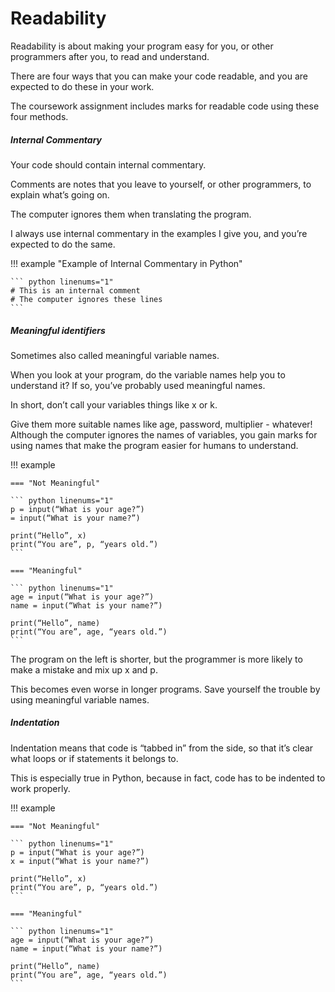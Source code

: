 # Readability

Readability is about making your program easy for you, or other programmers after you, to read and understand. 

There are four ways that you can make your code readable, and you are expected to do these in your work. 

The coursework assignment includes marks for readable code using these four methods.

##### Internal Commentary

Your code should contain internal commentary. 

Comments are notes that you leave to yourself, or other programmers, to explain what’s going on. 

The computer ignores them when translating the program.

I always use internal commentary in the examples I give you, and you’re expected to do the same. 

!!! example "Example of Internal Commentary in Python"

    ``` python linenums="1"      
    # This is an internal comment
    # The computer ignores these lines
    ```
##### Meaningful identifiers

Sometimes also called meaningful variable names. 

When you look at your program, do the variable names help you to understand it? If so, you’ve probably used meaningful names.

In short, don’t call your variables things like x or k. 

Give them more suitable names like age, password, multiplier - whatever! Although the computer ignores the names of variables, you gain marks for using names that make the program easier for humans to understand.

!!! example

    === "Not Meaningful"
    
    ``` python linenums="1"      
    p = input(“What is your age?”)
    = input(“What is your name?”)

    print(“Hello”, x)
    print(“You are”, p, “years old.”)
    ```
    
    === "Meaningful"
    
    ``` python linenums="1"      
    age = input(“What is your age?”)
    name = input(“What is your name?”)

    print(“Hello”, name)
    print(“You are”, age, “years old.”)
    ```
The program on the left is shorter, but the programmer is more likely to make a mistake and mix up x and p.

This becomes even worse in longer programs. Save yourself the trouble by using meaningful variable names.

##### Indentation

Indentation means that code is “tabbed in” from the side, so that it’s clear what loops or if statements it belongs to. 

This is especially true in Python, because in fact, code has to be indented to work properly.

!!! example

    === "Not Meaningful"
    
    ``` python linenums="1"      
    p = input(“What is your age?”)
    x = input(“What is your name?”)
    
    print(“Hello”, x)
    print(“You are”, p, “years old.”)
    ```
    
    === "Meaningful"
    
    ``` python linenums="1"      
    age = input(“What is your age?”)
    name = input(“What is your name?”)

    print(“Hello”, name)
    print(“You are”, age, “years old.”)
    ```


